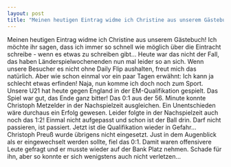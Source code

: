 ```yaml
---
layout: post
title: "Meinen heutigen Eintrag widme ich Christine aus unserem Gästebuch!"
---
```


Meinen heutigen Eintrag widme ich Christine aus unserem Gästebuch! Ich möchte ihr sagen, dass ich immer so schnell wie möglich über die Eintracht schreibe - wenn es etwas zu schreiben gibt... Heute war das nicht der Fall, das haben Länderspielwochenenden nun mal leider so an sich. Wenn unsere Besucher es nicht ohne Daily Flip aushalten, freut mich das natürlich. Aber wie schon einmal vor ein paar Tagen erwähnt: Ich kann ja schlecht etwas erfinden! Naja, nun komme ich doch noch zum Sport. Unsere U21 hat heute gegen England in der EM-Qualifikation gespielt. Das Spiel war gut, das Ende ganz bitter! Das 0:1 aus der 56. Minute konnte Christoph Metzelder in der Nachspielzeit ausgleichen. Ein Unentschieden wäre durchaus ein Erfolg gewesen. Leider folgte in der Nachspielzeit auch noch das 1:2! Einmal nicht aufgepasst und schon ist der Ball drin. Darf nicht passieren, ist passiert. Jetzt ist die Qualifikation wieder in Gefahr... Christoph Preuß wurde übrigens nicht eingesetzt. Just in dem Augenblick als er eingewechselt werden sollte, fiel das 0:1. Damit waren offensivere Leute gefragt und er musste wieder auf der Bank Platz nehmen. Schade für ihn, aber so konnte er sich wenigstens auch nicht verletzen...
